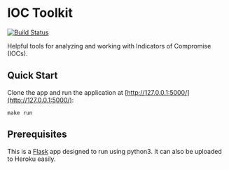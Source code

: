 # IOC Toolkit

[![Build Status](https://travis-ci.org/fhightower/ioc-toolkit.svg?branch=master)](https://travis-ci.org/fhightower/ioc-toolkit)

Helpful tools for analyzing and working with Indicators of Compromise (IOCs).

## Quick Start

Clone the app and run the application at [http://127.0.0.1:5000/](http://127.0.0.1:5000/):

    make run

## Prerequisites

This is a [Flask](http://flask.pocoo.org) app designed to run using python3. It can also be uploaded to Heroku easily.
